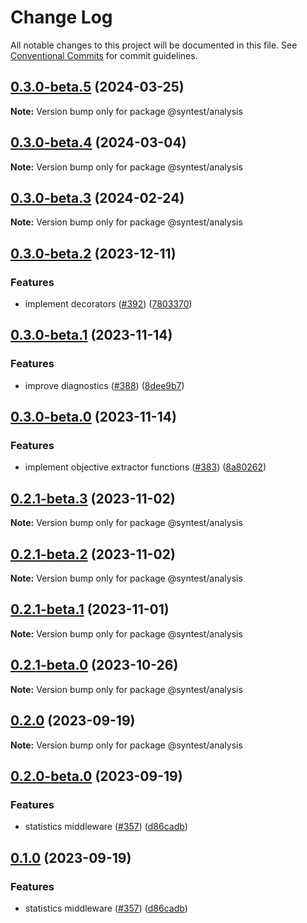 # Change Log

All notable changes to this project will be documented in this file.
See [Conventional Commits](https://conventionalcommits.org) for commit guidelines.

## [0.3.0-beta.5](https://github.com/syntest-framework/syntest-framework/compare/@syntest/analysis@0.3.0-beta.4...@syntest/analysis@0.3.0-beta.5) (2024-03-25)

**Note:** Version bump only for package @syntest/analysis

## [0.3.0-beta.4](https://github.com/syntest-framework/syntest-framework/compare/@syntest/analysis@0.3.0-beta.3...@syntest/analysis@0.3.0-beta.4) (2024-03-04)

**Note:** Version bump only for package @syntest/analysis

## [0.3.0-beta.3](https://github.com/syntest-framework/syntest-framework/compare/@syntest/analysis@0.3.0-beta.2...@syntest/analysis@0.3.0-beta.3) (2024-02-24)

**Note:** Version bump only for package @syntest/analysis

## [0.3.0-beta.2](https://github.com/syntest-framework/syntest-framework/compare/@syntest/analysis@0.3.0-beta.1...@syntest/analysis@0.3.0-beta.2) (2023-12-11)

### Features

- implement decorators ([#392](https://github.com/syntest-framework/syntest-framework/issues/392)) ([7803370](https://github.com/syntest-framework/syntest-framework/commit/78033700ca537856e5e2d821c1a131fc217a0eaa))

## [0.3.0-beta.1](https://github.com/syntest-framework/syntest-framework/compare/@syntest/analysis@0.3.0-beta.0...@syntest/analysis@0.3.0-beta.1) (2023-11-14)

### Features

- improve diagnostics ([#388](https://github.com/syntest-framework/syntest-framework/issues/388)) ([8dee9b7](https://github.com/syntest-framework/syntest-framework/commit/8dee9b7c266fc54908c896220084729ac8b2ffe3))

## [0.3.0-beta.0](https://github.com/syntest-framework/syntest-framework/compare/@syntest/analysis@0.2.1-beta.3...@syntest/analysis@0.3.0-beta.0) (2023-11-14)

### Features

- implement objective extractor functions ([#383](https://github.com/syntest-framework/syntest-framework/issues/383)) ([8a80262](https://github.com/syntest-framework/syntest-framework/commit/8a80262184a826c9d0ffd37e6a90c95e3acb1327))

## [0.2.1-beta.3](https://github.com/syntest-framework/syntest-framework/compare/@syntest/analysis@0.2.1-beta.2...@syntest/analysis@0.2.1-beta.3) (2023-11-02)

**Note:** Version bump only for package @syntest/analysis

## [0.2.1-beta.2](https://github.com/syntest-framework/syntest-framework/compare/@syntest/analysis@0.2.1-beta.1...@syntest/analysis@0.2.1-beta.2) (2023-11-02)

**Note:** Version bump only for package @syntest/analysis

## [0.2.1-beta.1](https://github.com/syntest-framework/syntest-framework/compare/@syntest/analysis@0.2.1-beta.0...@syntest/analysis@0.2.1-beta.1) (2023-11-01)

**Note:** Version bump only for package @syntest/analysis

## [0.2.1-beta.0](https://github.com/syntest-framework/syntest-framework/compare/@syntest/analysis@0.2.0...@syntest/analysis@0.2.1-beta.0) (2023-10-26)

**Note:** Version bump only for package @syntest/analysis

## [0.2.0](https://github.com/syntest-framework/syntest-framework/compare/@syntest/analysis@0.2.0-beta.0...@syntest/analysis@0.2.0) (2023-09-19)

**Note:** Version bump only for package @syntest/analysis

## [0.2.0-beta.0](https://github.com/syntest-framework/syntest-framework/compare/@syntest/analysis@0.1.0-beta.9...@syntest/analysis@0.2.0-beta.0) (2023-09-19)

### Features

- statistics middleware ([#357](https://github.com/syntest-framework/syntest-framework/issues/357)) ([d86cadb](https://github.com/syntest-framework/syntest-framework/commit/d86cadb23523ce89688e98cc0805a8fee31e531d))

## [0.1.0](https://github.com/syntest-framework/syntest-framework/compare/@syntest/analysis@0.1.0-beta.9...@syntest/analysis@0.1.0) (2023-09-19)

### Features

- statistics middleware ([#357](https://github.com/syntest-framework/syntest-framework/issues/357)) ([d86cadb](https://github.com/syntest-framework/syntest-framework/commit/d86cadb23523ce89688e98cc0805a8fee31e531d))
